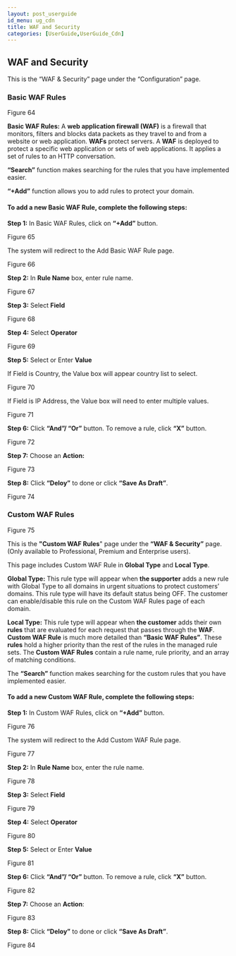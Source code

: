 ```yaml
---
layout: post_userguide
id_menu: ug_cdn
title: WAF and Security
categories: [UserGuide,UserGuide_Cdn]
---
```

## WAF and Security 

This is the “WAF & Security” page under the “Configuration” page.


### Basic WAF Rules

Figure 64

**Basic WAF Rules:** A **web application firewall (WAF)** is a firewall that monitors, filters and blocks data packets as they travel to and from a website or web application. **WAFs** protect servers. A **WAF** is deployed to protect a specific web application or sets of web applications. It applies a set of rules to an HTTP conversation.

**“Search”** function makes searching for the rules that you have implemented easier.

**“+Add”** function allows you to add rules to protect your domain.


#### To add a new Basic WAF Rule, complete the following steps:

**Step 1:** In Basic WAF Rules, click on **“+Add”** button.

Figure 65

The system will redirect to the Add Basic WAF Rule page.

Figure 66

**Step 2:** In **Rule Name** box, enter rule name.

Figure 67

**Step 3:** Select **Field**

Figure 68

**Step 4:** Select **Operator**

Figure 69

**Step 5:** Select or Enter **Value**

If Field is Country, the Value box will appear country list to select.

Figure 70

If Field is IP Address, the Value box will need to enter multiple values.

Figure 71

**Step 6:** Click **“And”/ “Or”** button. To remove a rule, click **“X”** button.

Figure 72

**Step 7:** Choose an **Action:**

Figure 73

**Step 8:** Click **“Deloy”** to done or click **“Save As Draft”**.

Figure 74


### Custom WAF Rules 

Figure 75

This is the **"Custom WAF Rules**" page under the **“WAF & Security”** page. (Only available to Professional, Premium and Enterprise users).

This page includes Custom WAF Rule in **Global Type** and **Local Type**.

**Global Type:** This rule type will appear when **the supporter** adds a new rule with Global Type to all domains in urgent situations to protect customers’ domains. This rule type will have its default status being OFF. The customer can enable/disable this rule on the Custom WAF Rules page of each domain.

**Local Type:** This rule type will appear when **the customer** adds their own **rules** that are evaluated for each request that passes through the **WAF**. **Custom WAF Rule** is much more detailed than **“Basic WAF Rules”**. These **rules** hold a higher priority than the rest of the rules in the managed rule sets. The **Custom WAF Rules** contain a rule name, rule priority, and an array of matching conditions.

The **“Search”** function makes searching for the custom rules that you have implemented easier.


#### To add a new Custom WAF Rule, complete the following steps:

**Step 1:** In Custom WAF Rules, click on **“+Add”** button.

Figure 76

The system will redirect to the Add Custom WAF Rule page.

Figure 77

**Step 2:** In **Rule Name** box, enter the rule name.

Figure 78


**Step 3:** Select **Field**

Figure 79


**Step 4:** Select **Operator**

Figure 80

**Step 5:** Select or Enter **Value**

Figure 81

**Step 6:** Click **“And”/ “Or”** button. To remove a rule, click **“X”** button.

Figure 82

**Step 7:** Choose an **Action**:

Figure 83

**Step 8:** Click **“Deloy”** to done or click **“Save As Draft”**.

Figure 84
